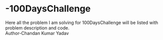 # -100DaysChallenge
Here all the problem I am solving for 100DaysChallenge will be listed with problem description and code.
<br>
Author-Chandan Kumar Yadav